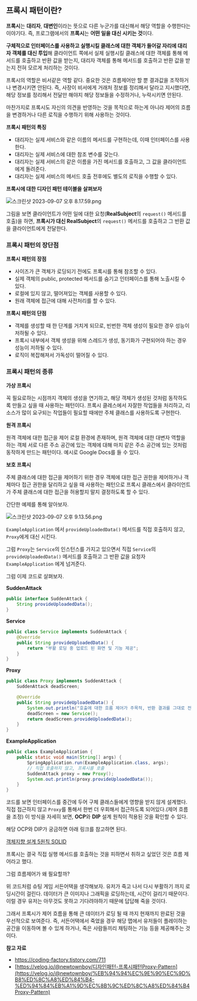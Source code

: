 ## 프록시 패턴이란?
**프록시**는 **대리자**, **대변인**이라는 뜻으로 다른 누군가를 대신해서 해당 역할을 수행한다는 이야기다. 즉, 프로그램에서의 **프록시**는 **어떤 일을 대신 시키는 것**이다.

**구체적으로 인터페이스를 사용하고 실행시킬 클래스에 대한 객체가 들어갈 자리에 대리자 객체를 대신 투입**해 클라이언트 쪽에서 실제 실행시킬 클래스에 대한 객체를 통해 메서드를 호출하고 반환 값을 받는지, 대리자 객체를 통해 메서드를 호출하고 반환 값을 받는지 전혀 모르게 처리하는 것이다.

프록시의 역할은 비서같은 역할 같다. 중요한 것은 흐름제어만 할 뿐 결과값을 조작하거나 변경시키면 안된다. 즉, 사장이 비서에게 거래처 정보를 정리해서 달라고 지시했다면, 해당 정보를 정리해서 전달만 해야지 해당 정보들을 수정하거나, 누락시키면 안된다.

마찬가지로 프록시도 자신의 의견을 반영하는 것을 목적으로 하는게 아니라 제어의 흐름을 변경하거나 다른 로직을 수행하기 위해 사용하는 것이다.

**프록시 패턴의 특징**

- 대리자는 실제 서비스와 같은 이름의 메서드를 구현하는데, 이때 인터페이스를 사용한다.
- 대리자는 실제 서비스에 대한 참조 변수를 갖는다.
- 대리자는 실제 서비스의 같은 이름을 가진 메서드를 호출하고, 그 값을 클라이언트에게 돌려준다.
- 대리자는 실제 서비스의 메서드 호출 전후에도 별도의 로직을 수행할 수 있다.

**프록시에 대한 디자인 패턴 테이블을 살펴보자**

![스크린샷 2023-09-07 오후 8.17.59.png](https://github.com/Heo-y-y/development-blog/assets/112863029/e1ab86c4-cd00-4829-a799-ae8197d4023c)

그림을 보면 클라이언트가 어떤 일에 대한 요청(**RealSubject**의 `request()` 메서드를 호출)을 하면, **프록시가 대신 RealSubject**의 `request()` 메서드를 호출하고 그 반환 값을 클라이언트에게 전달한다.

### 프록시 패턴의 장단점

**프록시 패턴의 장점**

- 사이즈가 큰 객체가 로딩되기 전에도 프록시를 통해 참조할 수 있다.
- 실제 객체의 public, protected 메서드를 숨기고 인터페이스를 통해 노출시킬 수 있다.
- 로컬에 있지 않고, 떨어져있는 객체를 사용할 수 있다.
- 원래 객체에 접근에 대해 사전처리를 할 수 있다.

**프록시 패턴의 단점**

- 객체를 생성할 때 한 단계를 거치게 되므로, 빈번한 객체 생성이 필요한 경우 성능이 저하될 수 있다.
- 프록시 내부에서 객체 생성을 위해 스레드가 생성, 동기화가 구현되어야 하는 경우 성능이 저하될 수 있다.
- 로직이 복잡해져서 가독성이 떨어질 수 있다.

### 프록시 패턴의 종류

**가상 프록시**

꼭 필요로하는 시점까지 객체의 생성을 연기하고, 해당 객체가 생성된 것처럼 동작하도록 만들고 싶을 때 사용하는 패턴이다. 프록시 클레스에서 자잘한 작업들을 처리하고, 리소스가 많이 요구되는 작업들이 필요할 때에만 주체 클래스를 사용하도록 구현한다.

**원격 프록시**

원격 객체에 대한 접근을 제어 로컬 환경에 존재하며, 원격 객체에 대한 대변자 역할을 하는 객체 서로 다른 주소 공간에 있는 객체에 대해 마치 같은 주소 공간에 있는 것처럼 동작하게 만드는 패턴이다. 예시로 Google Docs를 들 수 있다.

**보호 프록시**

주체 클래스에 대한 접근을 제어하기 위한 경우 객체에 대한 접근 권한을 제어하거나 객체마다 접근 권한을 달리하고 싶을 때 사용하는 패턴으로 프록시 클래스에서 클라이언트가 주체 클래스에 대한 접근을 허용할지 말지 결정하도록 할 수 있다.

간단한 예제를 통해 알아보자.

![스크린샷 2023-09-07 오후 9.13.56.png](https://github.com/Heo-y-y/development-blog/assets/112863029/450c17df-8674-4f44-a01c-91e31606e848)

`ExampleApplication` 에서 `provideUploadedData()` 메서드를 직접 호출하지 않고, `Proxy`에게 대신 시킨다.

그럼 `Proxy`는 `Service`의 인스턴스를 가지고 있으면서 직접 `Service`의 `provideUploadedData()` 메서드를 호출하고 그 반환 값을 요청자 `ExampleApplication` 에게 넘겨준다.

그럼 이제 코드로 살펴보자.

**SuddenAttack**

```java
public interface SuddenAttack {
    String provideUploadedData();
}
```

**Service**

```java
public class Service implements SuddenAttack {
    @Override
    public String provideUploadedData() {
        return "부활 로딩 중 업로드 된 화면 및 기능 제공";
    }
}
```

**Proxy**

```java
public class Proxy implements SuddenAttack {
    SuddenAttack deadScreen;

    @Override
    public String provideUploadedData() {
        System.out.println("호출에 대한 흐름 제어가 주목적, 반환 결과를 그대로 전달");
        deadScreen = new Service();
        return deadScreen.provideUploadedData();
    }
}
```

**ExampleApplication**

```java
public class ExampleApplication {
	public static void main(String[] args) {
		SpringApplication.run(ExampleApplication.class, args);
		// 직접 호출하지 않고, 프록시를 호출
		SuddenAttack proxy = new Proxy();
		System.out.println(proxy.provideUploadedData());
	}
}
```

코드를 보면 인터페이스를 중간에 두어 구체 클래스들에게 영향을 받지 않게 설계했다. 직접 접근하지 않고 `Proxy`를 통해서 한번 더 우회해서 접근하도록 되어있다.(제어 흐름을 조정) 이 방식을 자세히 보면, **OCP**와 **DIP** 설계 원칙이 적용된 것을 확인할 수 있다.

해당 OCP와 DIP가 궁금하면 아래 링크를 참고하면 된다.

[객체지향 설계 5원칙 SOLID](development-blog/framework/solid.md)

프록시는 결국 직접 실행 메서드를 호출하는 것을 피하면서 취하고 싶었던 것은 흐름 제어라고 했다. 

그럼 흐름제어가 왜 필요할까?

위 코드처럼 슈팅 게임 서든어택을 생각해보자. 유저가 죽고 나서 다시 부활하기 까지 로딩시간이 걸린다. 데이터가 큰 이미지나 그래픽을 로딩하는데, 시간이 걸리기 때문이다. 이럴 경우 유저는 아무것도 못하고 기다려야하기 때문에 답답해 죽을 것이다.

그래서 프록시가 제어 흐름을 통해 큰 데이터가 로딩 될 때 까지 현재까지 완료된 것을 우선적으로 보여준다. 즉, 서든어택에서 죽었을 경우 해당 맵에서 유저들이 플레이하는 공간을 이동하며 볼 수 있게 하거나, 죽은 사람들끼리 채팅하는 기능 등을 제공해주는 것이다.

**참고 자료**

- <https://coding-factory.tistory.com/711>
- [https://velog.io/@newtownboy/디자인패턴-프록시패턴Proxy-Pattern](https://velog.io/@newtownboy/%EB%94%94%EC%9E%90%EC%9D%B8%ED%8C%A8%ED%84%B4-%ED%94%84%EB%A1%9D%EC%8B%9C%ED%8C%A8%ED%84%B4Proxy-Pattern)
